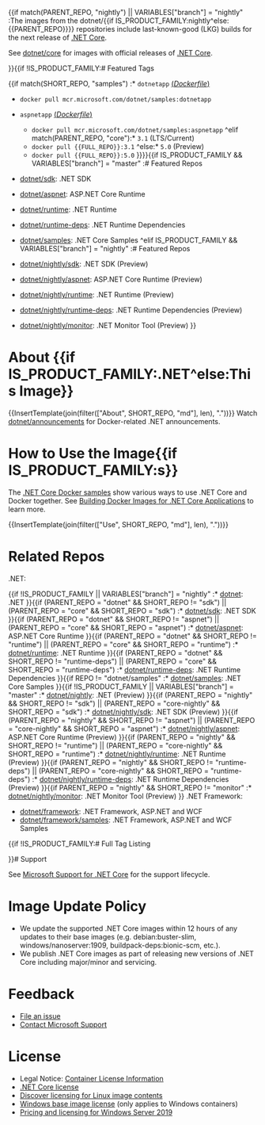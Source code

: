 {{if match(PARENT_REPO, "nightly") || VARIABLES["branch"] = "nightly"
:The images from the dotnet/{{if IS_PRODUCT_FAMILY:nightly^else:{{PARENT_REPO}}}} repositories include last-known-good (LKG) builds for the next release of [.NET Core](https://github.com/dotnet/core).

See [dotnet/core](https://hub.docker.com/_/microsoft-dotnet/) for images with official releases of [.NET Core](https://github.com/dotnet/core).

}}{{if !IS_PRODUCT_FAMILY:# Featured Tags

{{if match(SHORT_REPO, "samples")
:* `dotnetapp` [(*Dockerfile*)](https://github.com/dotnet/dotnet-docker/blob/master/samples/dotnetapp/Dockerfile)
  * `docker pull mcr.microsoft.com/dotnet/samples:dotnetapp`
* `aspnetapp` [(*Dockerfile*)](https://github.com/dotnet/dotnet-docker/blob/master/samples/aspnetapp/Dockerfile)
  * `docker pull mcr.microsoft.com/dotnet/samples:aspnetapp`
^elif match(PARENT_REPO, "core"):* `3.1` (LTS/Current)
  * `docker pull {{FULL_REPO}}:3.1`
^else:* `5.0` (Preview)
  * `docker pull {{FULL_REPO}}:5.0`
}}}}{{if IS_PRODUCT_FAMILY && VARIABLES["branch"] = "master"
:# Featured Repos

* [dotnet/sdk](https://hub.docker.com/_/microsoft-dotnet-sdk/): .NET SDK
* [dotnet/aspnet](https://hub.docker.com/_/microsoft-dotnet-aspnet/): ASP.NET Core Runtime
* [dotnet/runtime](https://hub.docker.com/_/microsoft-dotnet-runtime/): .NET Runtime
* [dotnet/runtime-deps](https://hub.docker.com/_/microsoft-dotnet-runtime-deps/): .NET Runtime Dependencies
* [dotnet/samples](https://hub.docker.com/_/microsoft-dotnet-samples/): .NET Core Samples
^elif IS_PRODUCT_FAMILY && VARIABLES["branch"] = "nightly"
:# Featured Repos

* [dotnet/nightly/sdk](https://hub.docker.com/_/microsoft-dotnet-nightly-sdk/): .NET SDK (Preview)
* [dotnet/nightly/aspnet](https://hub.docker.com/_/microsoft-dotnet-nightly-aspnet/): ASP.NET Core Runtime (Preview)
* [dotnet/nightly/runtime](https://hub.docker.com/_/microsoft-dotnet-nightly-runtime/): .NET Runtime (Preview)
* [dotnet/nightly/runtime-deps](https://hub.docker.com/_/microsoft-dotnet-nightly-runtime-deps/): .NET Runtime Dependencies (Preview)
* [dotnet/nightly/monitor](https://hub.docker.com/_/microsoft-dotnet-nightly-monitor/): .NET Monitor Tool (Preview)
}}
# About {{if IS_PRODUCT_FAMILY:.NET^else:This Image}}

{{InsertTemplate(join(filter(["About", SHORT_REPO, "md"], len), "."))}}
Watch [dotnet/announcements](https://github.com/dotnet/announcements/labels/Docker) for Docker-related .NET announcements.

# How to Use the Image{{if IS_PRODUCT_FAMILY:s}}

The [.NET Core Docker samples](https://github.com/dotnet/dotnet-docker/blob/master/samples/README.md) show various ways to use .NET Core and Docker together. See [Building Docker Images for .NET Core Applications](https://docs.microsoft.com/dotnet/core/docker/building-net-docker-images) to learn more.

{{InsertTemplate(join(filter(["Use", SHORT_REPO, "md"], len), "."))}}
# Related Repos

.NET:

{{if !IS_PRODUCT_FAMILY || VARIABLES["branch"] = "nightly"
    :* [dotnet](https://hub.docker.com/_/microsoft-dotnet/): .NET
}}{{if (PARENT_REPO = "dotnet" && SHORT_REPO != "sdk") || (PARENT_REPO = "core" && SHORT_REPO = "sdk")
    :* [dotnet/sdk](https://hub.docker.com/_/microsoft-dotnet-sdk/): .NET SDK
}}{{if (PARENT_REPO = "dotnet" && SHORT_REPO != "aspnet") || (PARENT_REPO = "core" && SHORT_REPO = "aspnet")
    :* [dotnet/aspnet](https://hub.docker.com/_/microsoft-dotnet-aspnet/): ASP.NET Core Runtime
}}{{if (PARENT_REPO = "dotnet" && SHORT_REPO != "runtime") || (PARENT_REPO = "core" && SHORT_REPO = "runtime")
    :* [dotnet/runtime](https://hub.docker.com/_/microsoft-dotnet-runtime/): .NET Runtime
}}{{if (PARENT_REPO = "dotnet" && SHORT_REPO != "runtime-deps") || (PARENT_REPO = "core" && SHORT_REPO = "runtime-deps")
    :* [dotnet/runtime-deps](https://hub.docker.com/_/microsoft-dotnet-runtime-deps/): .NET Runtime Dependencies
}}{{if REPO != "dotnet/samples"
    :* [dotnet/samples](https://hub.docker.com/_/microsoft-dotnet-samples/): .NET Core Samples
}}{{if !IS_PRODUCT_FAMILY || VARIABLES["branch"] = "master"
    :* [dotnet/nightly](https://hub.docker.com/_/microsoft-dotnet-nightly/): .NET (Preview)
}}{{if (PARENT_REPO = "nightly" && SHORT_REPO != "sdk") || (PARENT_REPO = "core-nightly" && SHORT_REPO = "sdk")
    :* [dotnet/nightly/sdk](https://hub.docker.com/_/microsoft-dotnet-nightly-sdk/): .NET SDK (Preview)
}}{{if (PARENT_REPO = "nightly" && SHORT_REPO != "aspnet") || (PARENT_REPO = "core-nightly" && SHORT_REPO = "aspnet")
    :* [dotnet/nightly/aspnet](https://hub.docker.com/_/microsoft-dotnet-nightly-aspnet/): ASP.NET Core Runtime (Preview)
}}{{if (PARENT_REPO = "nightly" && SHORT_REPO != "runtime") || (PARENT_REPO = "core-nightly" && SHORT_REPO = "runtime")
    :* [dotnet/nightly/runtime](https://hub.docker.com/_/microsoft-dotnet-nightly-runtime/): .NET Runtime (Preview)
}}{{if (PARENT_REPO = "nightly" && SHORT_REPO != "runtime-deps") || (PARENT_REPO = "core-nightly" && SHORT_REPO = "runtime-deps")
    :* [dotnet/nightly/runtime-deps](https://hub.docker.com/_/microsoft-dotnet-nightly-runtime-deps/): .NET Runtime Dependencies (Preview)
}}{{if PARENT_REPO = "nightly" && SHORT_REPO != "monitor"
    :* [dotnet/nightly/monitor](https://hub.docker.com/_/microsoft-dotnet-nightly-monitor/): .NET Monitor Tool (Preview)
}}
.NET Framework:

* [dotnet/framework](https://hub.docker.com/_/microsoft-dotnet-framework/): .NET Framework, ASP.NET and WCF
* [dotnet/framework/samples](https://hub.docker.com/_/microsoft-dotnet-framework-samples/): .NET Framework, ASP.NET and WCF Samples

{{if !IS_PRODUCT_FAMILY:# Full Tag Listing

}}# Support

See [Microsoft Support for .NET Core](https://github.com/dotnet/core/blob/master/microsoft-support.md) for the support lifecycle.

# Image Update Policy

* We update the supported .NET Core images within 12 hours of any updates to their base images (e.g. debian:buster-slim, windows/nanoserver:1909, buildpack-deps:bionic-scm, etc.).
* We publish .NET Core images as part of releasing new versions of .NET Core including major/minor and servicing.

# Feedback

* [File an issue](https://github.com/dotnet/dotnet-docker/issues/new/choose)
* [Contact Microsoft Support](https://support.microsoft.com/contactus/)

# License

* Legal Notice: [Container License Information](https://aka.ms/mcr/osslegalnotice)
* [.NET Core license](https://github.com/dotnet/dotnet-docker/blob/master/LICENSE)
* [Discover licensing for Linux image contents](https://github.com/dotnet/dotnet-docker/blob/master/documentation/image-artifact-details.md)
* [Windows base image license](https://docs.microsoft.com/virtualization/windowscontainers/images-eula) (only applies to Windows containers)
* [Pricing and licensing for Windows Server 2019](https://www.microsoft.com/cloud-platform/windows-server-pricing)
